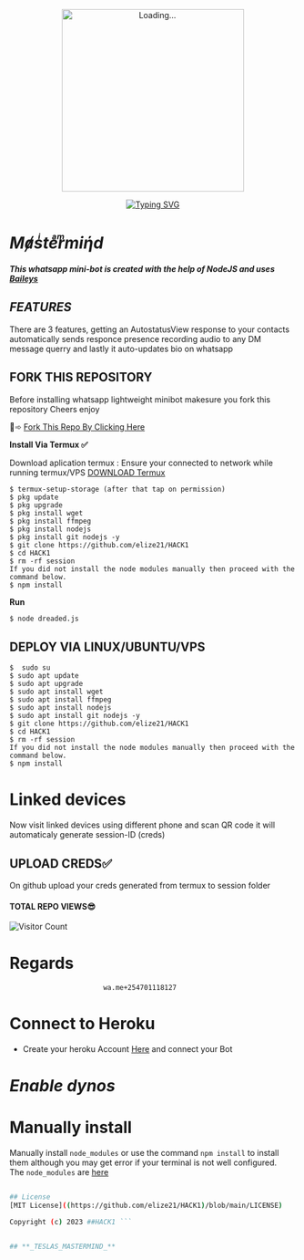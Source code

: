 <p align="center">
<img src="./database/kaveesha.gif" alt="Loading..." width="320"/>
<p align="center">

<p align="center">
    <a href="https://github.com/Chamodya-official">
        <img
            src="https://readme-typing-svg.herokuapp.com?size=33&width=1000&lines=Welcome+To+TESLA+TECH...+Thank+You+For+Visiting+us...."
            alt="Typing SVG"
        />
    </a>
</p>




# _Mⱥsͥteͣrͫmiήd_

***This whatsapp mini-bot is created with the help of NodeJS and uses [Baileys](https://github.com/whiskeysockets/baileys)***

## *FEATURES*
There are 3 features, getting an AutostatusView response to your contacts automatically sends responce presence recording audio to any DM message querry and lastly it auto-updates bio on whatsapp
## FORK THIS REPOSITORY
Before installing whatsapp lightweight minibot makesure you fork this repository
Cheers enjoy

🙂➾ [Fork This Repo By Clicking Here](https://github.com/elize21/HACK1/fork/)

**Install Via Termux ✅**

Download aplication termux  :
Ensure your connected to network while running termux/VPS
[DOWNLOAD Termux](https://f-droid.org/en/packages/com.termux/)


```
$ termux-setup-storage (after that tap on permission)
$ pkg update
$ pkg upgrade
$ pkg install wget
$ pkg install ffmpeg
$ pkg install nodejs
$ pkg install git nodejs -y
$ git clone https://github.com/elize21/HACK1
$ cd HACK1
$ rm -rf session
If you did not install the node modules manually then proceed with the command below.
$ npm install
```

**Run**
```bash
$ node dreaded.js
```
## DEPLOY VIA LINUX/UBUNTU/VPS
```
$  sudo su
$ sudo apt update
$ sudo apt upgrade
$ sudo apt install wget
$ sudo apt install ffmpeg
$ sudo apt install nodejs
$ sudo apt install git nodejs -y
$ git clone https://github.com/elize21/HACK1
$ cd HACK1
$ rm -rf session
If you did not install the node modules manually then proceed with the command below.
$ npm install
```
# Linked devices

Now visit linked devices using different phone and scan QR code
it will automaticaly generate session-ID (creds)

## UPLOAD CREDS✅
On github upload your creds generated from termux to session folder

#### TOTAL REPO VIEWS😎
![Visitor Count](https://profile-counter.glitch.me/terror-boy/count.svg)

# **Regards** 
                           wa.me+254701118127
# **Connect to Heroku**
- Create your heroku Account [Here](https://id.heroku.com/login) and connect your Bot
# _Enable dynos_


# Manually install
Manually install ```node_modules``` or use the command ```npm install``` to install them although you may get error if your terminal is not well configured.
<br>The ```node_modules``` are [here](https://drive.google.com/file/d/1xgRIwDVuTklxwdtsx933WfmzqtRxEsGV/view?usp=share_link)
```bash

## License
[MIT License]((https://github.com/elize21/HACK1)/blob/main/LICENSE)

Copyright (c) 2023 ##HACK1 ```


## **_TESLAS_MASTERMIND_**


